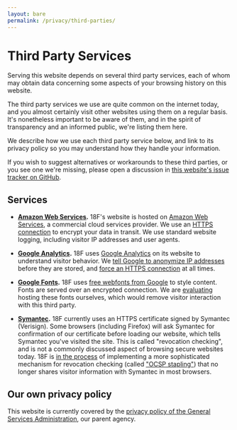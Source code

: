 ```yaml
---
layout: bare
permalink: /privacy/third-parties/
---
```


# Third Party Services

Serving this website depends on several third party services, each of whom may obtain data concerning some aspects of your browsing history on this website.

The third party services we use are quite common on the internet today, and you almost certainly visit other websites using them on a regular basis. It's nonetheless important to be aware of them, and in the spirit of transparency and an informed public, we're listing them here.

We describe how we use each third party service below, and link to its privacy policy so you may understand how they handle your information.

If you wish to suggest alternatives or workarounds to these third parties, or you see one we're missing, please open a discussion in [this website's issue tracker on GitHub](https://github.com/18F/18f.gsa.gov/issues).

## Services

* **[Amazon Web Services](https://aws.amazon.com/privacy/).** 18F's website is hosted on [Amazon Web Services](https://aws.amazon.com), a commercial cloud services provider. We use an [HTTPS connection](https://18f.gsa.gov/2014/11/13/why-we-use-https-in-every-gov-website-we-make/) to encrypt your data in transit. We use standard website logging, including visitor IP addresses and user agents.

* **[Google Analytics](https://www.google.com/policies/privacy/).** 18F uses [Google Analytics](https://www.google.com/analytics/) on its website to understand visitor behavior. We [tell Google to anonymize IP addresses](https://support.google.com/analytics/answer/2763052?hl=en) before they are stored, and [force an HTTPS connection](https://developers.google.com/analytics/devguides/collection/analyticsjs/advanced#ssl) at all times.

* **[Google Fonts](https://www.google.com/policies/privacy/).** 18F uses [free webfonts from Google](https://www.google.com/fonts/) to style content. Fonts are served over an encrypted connection. We are [evaluating](https://github.com/18F/18f.gsa.gov/issues/230) hosting these fonts ourselves, which would remove visitor interaction with this third party.

* **[Symantec](https://www.symantec.com/about/profile/privacypolicy/).** 18F currently uses an HTTPS certificate signed by Symantec (Verisign). Some browsers (including Firefox) will ask Symantec for confirmation of our certificate before loading our website, which tells Symantec you've visited the site. This is called "revocation checking", and is not a commonly discussed aspect of browsing secure websites today. 18F is [in the process](https://github.com/18F/18f.gsa.gov/issues/292) of implementing a more sophisticated mechanism for revocation checking (called ["OCSP stapling"](https://en.wikipedia.org/wiki/OCSP_stapling)) that no longer shares visitor information with Symantec in most browsers.

## Our own privacy policy

This website is currently covered by the [privacy policy of the General Services Administration](http://gsa.gov/portal/content/116609), our parent agency.
